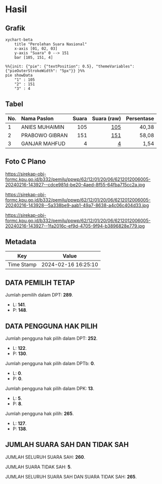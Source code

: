 # Hasil

## Grafik

```mermaid
xychart-beta
    title "Perolehan Suara Nasional"
    x-axis [01, 02, 03]
    y-axis "Suara" 0 --> 151
    bar [105, 151, 4]
```

```mermaid
%%{init: {"pie": {"textPosition": 0.5}, "themeVariables": {"pieOuterStrokeWidth": "5px"}} }%%
pie showData
    "1" : 105
    "2" : 151
    "3" : 4
```

## Tabel

| No. | Nama Paslon    | Suara | Suara (raw) | Persentase |
|:--- |:-------------- | -----:| -----------:| ----------:|
| 1   | ANIES MUHAIMIN | 105   | [105][p-1]  | 40,38      |
| 2   | PRABOWO GIBRAN | 151   | [151][p-2]  | 58,08      |
| 3   | GANJAR MAHFUD  | 4     | [4][p-3]    | 1,54       |


[p-1]: https://github.com/gigit-pemilu/pemilu-2024/blob/main/pilpres/hitung-suara/sub/62-kalimantan-tengah/sub/12-murung-raya/sub/01-murung/sub/2006-muara-untu/sub/005-tps/sub/paslon-1.txt
[p-2]: https://github.com/gigit-pemilu/pemilu-2024/blob/main/pilpres/hitung-suara/sub/62-kalimantan-tengah/sub/12-murung-raya/sub/01-murung/sub/2006-muara-untu/sub/005-tps/sub/paslon-2.txt
[p-3]: https://github.com/gigit-pemilu/pemilu-2024/blob/main/pilpres/hitung-suara/sub/62-kalimantan-tengah/sub/12-murung-raya/sub/01-murung/sub/2006-muara-untu/sub/005-tps/sub/paslon-3.txt

## Foto C Plano

https://sirekap-obj-formc.kpu.go.id/b332/pemilu/ppwp/62/12/01/20/06/6212012006005-20240216-143927--cdce981d-be20-4aed-8f55-64fba715cc2a.jpg

https://sirekap-obj-formc.kpu.go.id/b332/pemilu/ppwp/62/12/01/20/06/6212012006005-20240216-143928--5a338be9-aab1-49a7-8638-a4c06c404d33.jpg

https://sirekap-obj-formc.kpu.go.id/b332/pemilu/ppwp/62/12/01/20/06/6212012006005-20240216-143927--1fa2016c-ef9d-4705-9f94-b3896828e779.jpg


## Metadata

| Key        | Value               |
| ---------- | ------------------- |
| Time Stamp | 2024-02-16 16:25:10 |


## DATA PEMILIH TETAP

Jumlah pemilih dalam DPT: **289**.
 * L: **141**.
 * P: **148**.

## DATA PENGGUNA HAK PILIH

Jumlah pengguna hak pilih dalam DPT: **252**.
 * L: **122**.
 * P: **130**.

Jumlah pengguna hak pilih dalam DPTb: **0**.
 * L: **0**.
 * P: **0**.

Jumlah pengguna hak pilih dalam DPK: **13**.
 * L: **5**.
 * P: **8**.

Jumlah pengguna hak pilih: **265**.
 * L: **127**.
 * P: **138**.

## JUMLAH SUARA SAH DAN TIDAK SAH

JUMLAH SELURUH SUARA SAH: **260**.

JUMLAH SUARA TIDAK SAH: **5**.

JUMLAH SELURUH SUARA SAH DAN SUARA TIDAK SAH: **265**.


